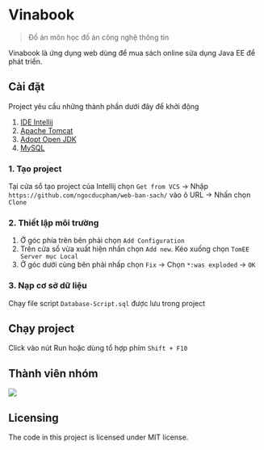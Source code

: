 # Vinabook
> Đồ án môn học đồ án công nghệ thông tin

Vinabook là ứng dụng web dùng để mua sách online sửa dụng Java EE để phát triển.

## Cài đặt
Project yêu cầu những thành phần dưới đây để khởi động
1. [IDE Intellij](https://www.jetbrains.com/idea/)
2. [Apache Tomcat](https://tomcat.apache.org/index.html)
3. [Adopt Open JDK](https://adoptopenjdk.net/)
4. [MySQL](https://www.mysql.com/)

### 1. Tạo project
Tại cửa sổ tạo project của Intellij chọn `Get from VCS` → Nhập `https://github.com/ngocducpham/web-ban-sach/` vào ô URL → Nhấn chọn `Clone`

### 2. Thiết lập môi trường
1. Ở góc phía trên bên phải chọn `Add Configuration` 
2. Trên cửa sổ vừa xuất hiện nhấn chọn `Add new`. Kéo xuống chọn `TomEE Server mục Local`
3. Ở góc dưới cùng bên phải nhấp chọn `Fix` → Chọn `*:was exploded` → `OK`

### 3. Nạp cơ sở dữ liệu
Chạy file script `Database-Script.sql` được lưu trong project

## Chạy project
Click vào nút Run hoặc dùng tổ hợp phím `Shift + F10`

## Thành viên nhóm
<a href="https://github.com/ngocducpham/web-ban-sach/graphs/contributors">
  <img src="https://contrib.rocks/image?repo=ngocducpham/web-ban-sach" />
</a>

## Licensing
The code in this project is licensed under MIT license.
